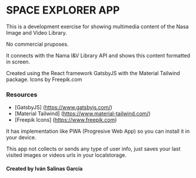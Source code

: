 # SPACE EXPLORER APP

This is a development exercise for showing multimedia content of the Nasa Image and Video Library.

No commercial pruposes.

It connects with the Nama I&V Library API and shows this content formatted in screen.

Created using the React framework GatsbyJS with the Material Tailwind package.
Icons by Freepik.com

### Resources
- [GatsbyJS] (https://www.gatsbyjs.com/)
- [Material Tailwind] (https://www.material-tailwind.com/)
- [Freepik Icons] (https://www.freepik.com)

It has implementation like PWA (Progresive Web App) so you can install it in your device.

This app not collects or sends any type of user info, just saves your last visited images or videos urls in your localstorage.

#### Created by Iván Salinas García